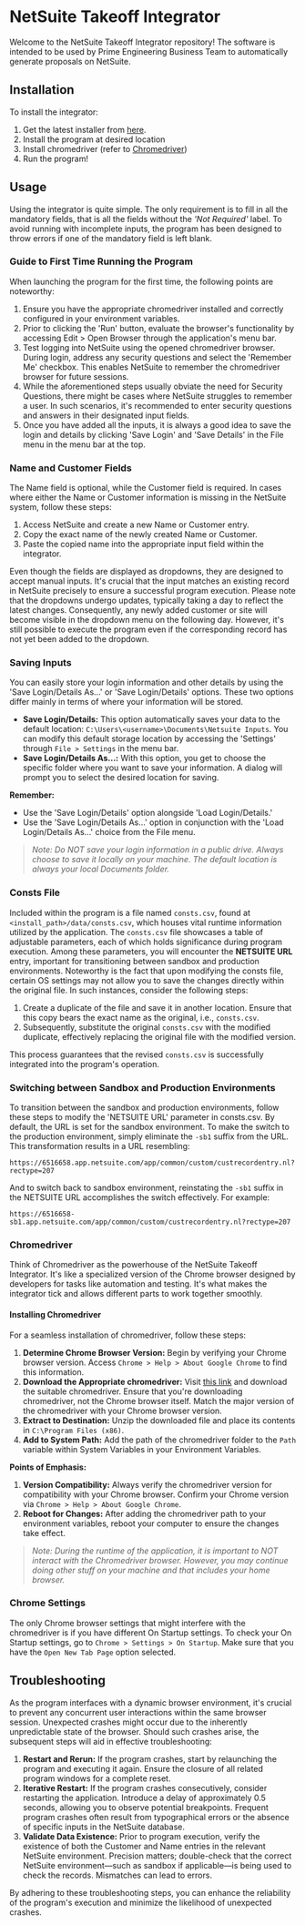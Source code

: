 # NetSuite Takeoff Integrator
Welcome to the NetSuite Takeoff Integrator repository! The software is intended to be used by Prime Engineering Business Team to 
automatically generate proposals on NetSuite.

## Installation
To install the integrator:
1. Get the latest installer from [here](#www.google.com).
2. Install the program at desired location
3. Install chromedriver (refer to [Chromedriver](#Chromedriver))
4. Run the program!

## Usage
Using the integrator is quite simple. The only requirement is to fill in all the mandatory fields, that is all the fields
without the _'Not Required'_ label. To avoid running with incomplete inputs, the program has been designed to throw errors
if one of the mandatory field is left blank.

### Guide to First Time Running the Program
When launching the program for the first time, the following points are noteworthy:
1. Ensure you have the appropriate chromedriver installed and correctly configured in your environment variables.
2. Prior to clicking the 'Run' button, evaluate the browser's functionality by accessing Edit > Open Browser through the application's menu bar.
3. Test logging into NetSuite using the opened chromedriver browser. During login, address any security questions and select the 'Remember Me' checkbox. This enables NetSuite to remember the chromedriver browser for future sessions.
4. While the aforementioned steps usually obviate the need for Security Questions, there might be cases where NetSuite struggles to remember a user. In such scenarios, it's recommended to enter security questions and answers in their designated input fields.
5. Once you have added all the inputs, it is always a good idea to save the login and details by clicking 'Save Login' and 'Save Details' in the File menu in the menu bar at the top.

### Name and Customer Fields
The Name field is optional, while the Customer field is required. In cases where either the Name or Customer information is missing in the NetSuite system, follow these steps:
1. Access NetSuite and create a new Name or Customer entry.
2. Copy the exact name of the newly created Name or Customer.
3. Paste the copied name into the appropriate input field within the integrator.

Even though the fields are displayed as dropdowns, they are designed to accept manual inputs. It's crucial that the input matches an existing record in NetSuite precisely to ensure a successful program execution.
Please note that the dropdowns undergo updates, typically taking a day to reflect the latest changes. Consequently, any newly added customer or site will become visible in the dropdown menu on the following day. However, it's still possible to execute the program even if the corresponding record has not yet been added to the dropdown.

### Saving Inputs
You can easily store your login information and other details by using the 'Save Login/Details As...' or 'Save Login/Details' options. These two options differ mainly in terms of where your information will be stored.
- **Save Login/Details:** This option automatically saves your data to the default location: `C:\Users\<username>\Documents\Netsuite Inputs`. You can modify this default storage location by accessing the 'Settings' through `File > Settings` in the menu bar.
- **Save Login/Details As...:** With this option, you get to choose the specific folder where you want to save your information. A dialog will prompt you to select the desired location for saving.

**Remember:**
- Use the 'Save Login/Details' option alongside 'Load Login/Details.'
- Use the 'Save Login/Details As...' option in conjunction with the 'Load Login/Details As...' choice from the File menu.

> _Note: Do NOT save your login information in a public drive. Always choose to save it locally on your machine. The default location is always your local Documents folder._

### Consts File
Included within the program is a file named `consts.csv`, found at `<install_path>/data/consts.csv`, which houses vital runtime information utilized by the application. The `consts.csv` file showcases a table of adjustable parameters, each of which holds significance during program execution. Among these parameters, you will encounter the **NETSUITE URL** entry, important for transitioning between sandbox and production environments.
Noteworthy is the fact that upon modifying the consts file, certain OS settings may not allow you to save the changes directly within the original file. In such instances, consider the following steps:
1. Create a duplicate of the file and save it in another location. Ensure that this copy bears the exact name as the original, i.e., `consts.csv`.
2. Subsequently, substitute the original `consts.csv` with the modified duplicate, effectively replacing the original file with the modified version.

This process guarantees that the revised `consts.csv` is successfully integrated into the program's operation.

### Switching between Sandbox and Production Environments

To transition between the sandbox and production environments, follow these steps to modify the 'NETSUITE URL' parameter in consts.csv. By default, the URL is set for the sandbox environment. To make the switch to the production environment, simply eliminate the `-sb1` suffix from the URL. This transformation results in a URL resembling:

`https://6516658.app.netsuite.com/app/common/custom/custrecordentry.nl?rectype=207`

And to switch back to sandbox environment, reinstating the `-sb1` suffix in the NETSUITE URL accomplishes the switch effectively. For example:

`https://6516658-sb1.app.netsuite.com/app/common/custom/custrecordentry.nl?rectype=207`

### Chromedriver
Think of Chromedriver as the powerhouse of the NetSuite Takeoff Integrator. It's like a specialized version of the Chrome browser designed by developers for tasks like automation and testing. It's what makes the integrator tick and allows different parts to work together smoothly.

#### Installing Chromedriver

For a seamless installation of chromedriver, follow these steps:
1. **Determine Chrome Browser Version:** Begin by verifying your Chrome browser version. Access `Chrome > Help > About Google Chrome` to find this information.
2. **Download the Appropriate chromedriver:** Visit [this link](https://googlechromelabs.github.io/chrome-for-testing/) and download the suitable chromedriver. Ensure that you're downloading chromedriver, not the Chrome browser itself. Match the major version of the chromedriver with your Chrome browser version.
3. **Extract to Destination:** Unzip the downloaded file and place its contents in `C:\Program Files (x86)`.
4. **Add to System Path:** Add the path of the chromedriver folder to the `Path` variable within System Variables in your Environment Variables.

**Points of Emphasis:**

1. **Version Compatibility:** Always verify the chromedriver version for compatibility with your Chrome browser. Confirm your Chrome version via `Chrome > Help > About Google Chrome`.
2. **Reboot for Changes:** After adding the chromedriver path to your environment variables, reboot your computer to ensure the changes take effect.

> _Note: During the runtime of the application, it is important to NOT interact with the Chromedriver browser. However, you may continue doing other
> stuff on your machine and that includes your home browser._

### Chrome Settings
The only Chrome browser settings that might interfere with the chromedriver is if you have different On Startup settings. To check your On Startup settings, go to `Chrome > Settings > On Startup`. Make sure that you have the `Open New Tab Page` option selected. 

## Troubleshooting
As the program interfaces with a dynamic browser environment, it's crucial to prevent any concurrent user interactions within the same browser session. Unexpected crashes might occur due to the inherently unpredictable state of the browser. Should such crashes arise, the subsequent steps will aid in effective troubleshooting:
1. **Restart and Rerun:** If the program crashes, start by relaunching the program and executing it again. Ensure the closure of all related program windows for a complete reset.
2. **Iterative Restart:** If the program crashes consecutively, consider restarting the application. Introduce a delay of approximately 0.5 seconds, allowing you to observe potential breakpoints. Frequent program crashes often result from typographical errors or the absence of specific inputs in the NetSuite database.
3. **Validate Data Existence:** Prior to program execution, verify the existence of both the Customer and Name entries in the relevant NetSuite environment. Precision matters; double-check that the correct NetSuite environment—such as sandbox if applicable—is being used to check the records. Mismatches can lead to errors.

By adhering to these troubleshooting steps, you can enhance the reliability of the program's execution and minimize the likelihood of unexpected crashes.